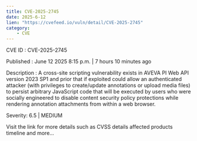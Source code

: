 ```yaml
---
title: CVE-2025-2745
date: 2025-6-12
lien: "https://cvefeed.io/vuln/detail/CVE-2025-2745"
category:
    - CVE
---
```


CVE ID : CVE-2025-2745

Published :  June 12
2025
8:15 p.m. | 7 hours
10 minutes ago

Description : A cross-site scripting vulnerability exists in AVEVA PI Web API version 2023 
SP1 and prior that
if exploited
could allow an authenticated attacker 
(with privileges to create/update annotations or upload media files) to 
persist arbitrary JavaScript code that will be executed by users who 
were socially engineered to disable content security policy protections 
while rendering annotation attachments from within a web browser.

Severity: 6.5 | MEDIUM

Visit the link for more details
such as CVSS details
affected products
timeline
and more...

